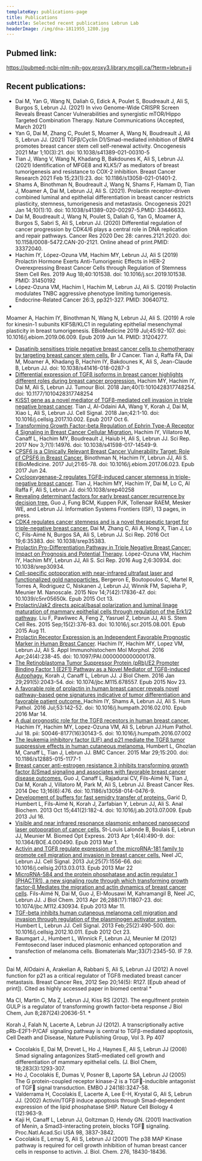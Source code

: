 ```yaml
---
templateKey: publications-page
title: Publications
subtitle: Selected recent publications Lebrun Lab
headerImage: /img/dna-1811955_1280.jpg
---
```

## Pubmed link:

https://pubmed-ncbi-nlm-nih-gov.proxy3.library.mcgill.ca/?term=lebrun+jj

## Recent publications:

* Dai M, Yan G, Wang N, Daliah G, Edick A, Poulet S, Boudreault J, Ali S, Burgos S, Lebrun JJ. (2021) In vivo Genome-Wide CRISPR Screen Reveals Breast Cancer Vulnerabilities and synergistic mTOR/Hippo Targeted Combination Therapy. Nature Communications (Accepted, March 2021)
* Yan G, Dai M, Zhang C, Poulet S, Moamer A, Wang N, Boudreault J, Ali S, Lebrun JJ. (2021) TGFβ/Cyclin D1/Smad-mediated inhibition of BMP4 promotes breast cancer stem cell self-renewal activity. Oncogenesis 2021 Mar 1;10(3):21. doi: 10.1038/s41389-021-00310-5
* Tian J, Wang V, Wang N, Khadang B, Bakdounes K, Ali S, Lebrun JJ. (2021) Identification of MFGE8 and KLK5/7 as mediators of breast tumorigenesis and resistance to COX-2 inhibition. Breast Cancer Research 2021 Feb 15;23(1):23. doi: 10.1186/s13058-021-01401-2.
* Shams A, Binothman N, Boudreault J, Wang N, Shams F, Hamam D, Tian J, Moamer A, Dai M, Lebrun JJ, Ali S. (2021). Prolactin receptor-driven combined luminal and epithelial differentiation in breast cancer restricts plasticity, stemness, tumorigenesis and metastasis. Oncogenesis 2021 Jan 14;10(1):10. doi: 10.1038/s41389-020-00297-5.PMID: 33446633.
* Dai M, Boudreault J, Wang N, Poulet S, Daliah G, Yan G, Moamer A, Burgos S, Sabri S, Ali S, Lebrun JJ. (2020) Differential regulation of cancer progression by CDK4/6 plays a central role in DNA replication and repair pathways. Cancer Res 2020 Dec 28: canres.2121.2020. doi: 10.1158/0008-5472.CAN-20-2121. Online ahead of print.PMID: 33372040.
* Hachim IY, López-Ozuna VM, Hachim MY, Lebrun JJ, Ali S (2019) Prolactin Hormone Exerts Anti-Tumorigenic Effects in HER-2 Overexpressing Breast Cancer Cells through Regulation of Stemness Stem Cell Res. 2019 Aug 18;40:101538.
  doi: 10.1016/j.scr.2019.101538. PMID: 31450192
* López-Ozuna VM, Hachim I, Hachim M, Lebrun JJ, Ali S. (2019) Prolactin modulates TNBC aggressive phenotype limiting tumorigenesis. Endocrine-Related Cancer 26:3, pp321-327. PMID: 30640712.
* 
  
  Moamer A, Hachim IY, Binothman N,  Wang N, Lebrun JJ, Ali S. (2019) A role for kinesin-1 subunits KIF5B/KLC1 in regulating epithelial mesenchymal plasticity in breast tumorigenesis. EBioMedicine 2019 Jul;45:92-107. doi: 10.1016/j.ebiom.2019.06.009. 
  Epub 2019 Jun 14. PMID: 31204277.
  
* [Dasatinib sensitises triple negative breast cancer cells to chemotherapy by targeting breast cancer stem cells.](https://www.ncbi.nlm.nih.gov/pubmed/30482914) Br J Cancer. Tian J, Raffa FA, Dai M, Moamer A, Khadang B, Hachim IY, Bakdounes K, Ali S, Jean-Claude B, Lebrun JJ. doi: 10.1038/s41416-018-0287-3
* [Differential expression of TGFβ isoforms in breast cancer highlights different roles during breast cancer progression.](https://www.ncbi.nlm.nih.gov/pubmed/29320969) Hachim MY, Hachim IY, Dai M, Ali S, Lebrun JJ. Tumour Biol. 2018 Jan;40(1):1010428317748254. doi: 10.1177/1010428317748254
* [KiSS1 gene as a novel mediator of TGFβ-mediated cell invasion in triple negative breast cancer](https://www.ncbi.nlm.nih.gov/pubmed/?term=KiSS1+gene+as+a+novel+mediator+of+TGF%CE%B2-mediated+cell+invasion+in+triple+negative+breast+cancer.).
  Tian J, Al-Odaini AA, Wang Y, Korah J, Dai M, Xiao L, Ali S, Lebrun JJ.
  Cell Signal. 2018 Jan;42:1-10. doi: 10.1016/j.cellsig.2017.10.002. Epub 2017 Oct 6.
* [Transforming Growth Factor-beta Regulation of Ephrin Type-A Receptor 4 Signaling in Breast Cancer Cellular Migration.](https://www.nature.com/articles/s41598-017-14549-9) Hachim IY, Villatoro M, Canaff L, Hachim MY, Boudreault J, Haiub H, Ali S, Lebrun JJ. Sci Rep. 2017 Nov 3;7(1):14976. doi: 10.1038/s41598-017-14549-9.
* [CPSF6 is a Clinically Relevant Breast Cancer Vulnerability Target: Role of CPSF6 in Breast Cancer.](https://www.ncbi.nlm.nih.gov/pubmed/28673861) Binothman N, Hachim IY, Lebrun JJ, Ali S. EBioMedicine. 2017 Jul;21:65-78. doi: 10.1016/j.ebiom.2017.06.023. Epub 2017 Jun 24.
* [Cyclooxygenase-2 regulates TGFβ-induced cancer stemness in triple-negative breast cancer](https://www.nature.com/articles/srep40258). Tian J, Hachim MY, Hachim IY, Dai M, Lo C, Al Raffa F, Ali S, Lebrun JJ. doi:10.1038/srep40258 
* [Revealing determinant factors for early breast cancer recurrence by decision tree.](https://link.springer.com/article/10.1007/s10796-017-9764-0) Guo J, Fung BCM, Kuppen PJK, Tollenaar RAEM, Mesker WE, and Lebrun JJ. Information Systems Frontiers (ISF), 13 pages, in press. 
* [CDK4 regulates cancer stemness and is a novel therapeutic target for triple-negative breast cancer.](https://www.nature.com/articles/srep35383) Dai M, Zhang C, Ali A, Hong X, Tian J, Lo C, Fils-Aimé N, Burgos SA, Ali S, Lebrun JJ.
  Sci Rep. 2016 Oct 19;6:35383. doi: 10.1038/srep35383.
* [Prolactin Pro-Differentiation Pathway in Triple Negative Breast Cancer: Impact on Prognosis and Potential Therapy](https://www.nature.com/articles/srep30934). López-Ozuna VM, Hachim IY, Hachim MY, Lebrun JJ, Ali S. Sci Rep. 2016 Aug 2;6:30934. doi: 10.1038/srep30934.
* [Cell-specific optoporation with near-infrared ultrafast laser and functionalized gold nanoparticles.](https://www.ncbi.nlm.nih.gov/pubmed/26459958) Bergeron E, Boutopoulos C, Martel R, Torres A, Rodriguez C, Niskanen J, Lebrun JJ, Winnik FM, Sapieha P, Meunier M. Nanoscale. 2015 Nov 14;7(42):17836-47. doi: 10.1039/c5nr05650k. Epub 2015 Oct 13.
* [Prolactin/Jak2 directs apical/basal polarization and luminal linage maturation of mammary epithelial cells through regulation of the Erk1/2 pathway](https://www.ncbi.nlm.nih.gov/pubmed/26318719). Liu F, Pawliwec A, Feng Z, Yasruel Z, Lebrun JJ, Ali S. Stem Cell Res. 2015 Sep;15(2):376-83. doi: 10.1016/j.scr.2015.08.001. Epub 2015 Aug 11.
* [Prolactin Receptor Expression is an Independent Favorable Prognostic Marker in Human Breast Cancer](https://www.ncbi.nlm.nih.gov/pubmed/26317306). Hachim IY, Hachim MY, Lopez VM, Lebrun JJ, Ali S. Appl Immunohistochem Mol Morphol. 2016 Apr;24(4):238-45. doi: 10.1097/PAI.0000000000000178.
* [The Retinoblastoma Tumor Suppressor Protein (pRb)/E2 Promoter Binding Factor 1 (E2F1) Pathway as a Novel Mediator of TGFβ-induced Autophagy.](https://www.ncbi.nlm.nih.gov/pubmed/26598524) Korah J, Canaff L, Lebrun JJ. J Biol Chem. 2016 Jan 29;291(5):2043-54. doi: 10.1074/jbc.M115.678557. Epub 2015 Nov 23.
* [A favorable role of prolactin in human breast cancer reveals novel pathway-based gene signatures indicative of tumor differentiation and favorable patient outcome. ](https://www.ncbi.nlm.nih.gov/pubmed/26980025)Hachim IY, Shams A, Lebrun JJ, Ali S. Hum Pathol. 2016 Jul;53:142-52. doi: 10.1016/j.humpath.2016.02.010. Epub 2016 Mar 14.
* [A dual prognostic role for the TGFβ receptors in human breast cancer.](https://www.ncbi.nlm.nih.gov/pubmed/27445263) Hachim IY, Hachim MY, Lopez-Ozuna VM, Ali S, Lebrun JJ.Hum Pathol. Jul 18. pii: S0046-8177(16)30143-5.  doi: 10.1016/j.humpath.2016.07.002
* [The leukemia inhibitory factor (LIF) and p21 mediate the TGFβ tumor suppressive effects in human cutaneous melanoma.](https://www.ncbi.nlm.nih.gov/pubmed/25885043) Humbert L, Ghozlan M, Canaff L, Tian J, Lebrun JJ. BMC Cancer. 2015 Mar 29;15:200. doi: 10.1186/s12885-015-1177-1
* [Breast cancer anti-estrogen resistance 3 inhibits transforming growth factor β/Smad signaling and associates with favorable breast cancer disease outcomes.](https://www.ncbi.nlm.nih.gov/pubmed/25499443) Guo J, Canaff L, Rajadurai CV, Fils-Aimé N, Tian J, Dai M, Korah J, Villatoro M, Park M, Ali S, Lebrun JJ. Breast Cancer Res. 2014 Dec 13;16(6):476. doi: 10.1186/s13058-014-0476-9.
* [Development of buffers for fast semidry transfer of proteins. ](https://www.ncbi.nlm.nih.gov/pubmed/23872007)Garić D, Humbert L, Fils-Aimé N, Korah J, Zarfabian Y, Lebrun JJ, Ali S. Anal Biochem. 2013 Oct 15;441(2):182-4. doi: 10.1016/j.ab.2013.07.009. Epub 2013 Jul 16.
* [Visible and near infrared resonance plasmonic enhanced nanosecond laser optoporation of cancer cells.](https://www.ncbi.nlm.nih.gov/pubmed/23577284) St-Louis Lalonde B, Boulais E, Lebrun JJ, Meunier M. Biomed Opt Express. 2013 Apr 1;4(4):490-9. doi: 10.1364/BOE.4.000490. Epub 2013 Mar 1.
* [Activin and TGFβ regulate expression of the microRNA-181 family to promote cell migration and invasion in breast cancer cells.](https://www.ncbi.nlm.nih.gov/pubmed/23524334) Neel JC, Lebrun JJ. Cell Signal. 2013 Jul;25(7):1556-66. doi: 10.1016/j.cellsig.2013.03.013. Epub 2013 Mar 22
* [MicroRNA-584 and the protein phosphatase and actin regulator 1 (PHACTR1), a new signaling route through which transforming growth factor-β Mediates the migration and actin dynamics of breast cancer cells](https://www.ncbi.nlm.nih.gov/pubmed/23479725). Fils-Aimé N, Dai M, Guo J, El-Mousawi M, Kahramangil B, Neel JC, Lebrun JJ. J Biol Chem. 2013 Apr 26;288(17):11807-23. doi: 10.1074/jbc.M112.430934. Epub 2013 Mar 11.
* [TGF-beta inhibits human cutaneous melanoma cell migration and invasion through regulation of the plasminogen activator system.](https://www.ncbi.nlm.nih.gov/pubmed/23085456) Humbert L, Lebrun JJ. Cell Signal. 2013 Feb;25(2):490-500. doi: 10.1016/j.cellsig.2012.10.011. Epub 2012 Oct 23.
* Baumgart J., Humbert L, Winnick F, Lebrun JJ, Meunier M (2012) Femtosecond laser induced plasmonic enhanced optoporation and transfection of melanoma cells. Biomaterials Mar;33(7):2345-50. IF 7.9.
* 
  
  Dai M, AlOdaini A, Arakelian A, Rabbani S, Ali S, Lebrun JJ (2012) A novel function for p21 as a critical regulator of TGFß mediated breast cancer metastasis. Breast Cancer Res, 2012 Sep 20;14(5): R127. \[Epub ahead of print]). Cited as highly accessed paper in biomed central
* 
  
  Ma CI, Martin C, Ma Z, Lebrun JJ, Kiss RS (2012). The engulfment protein GULP is a regulator of transforming growth factor-beta response J Biol Chem, Jun 8;287(24):20636-51.
* 
  
  Korah J, Falah N, Lacerte A, Lebrun JJ (2012). A transcriptionally active pRb-E2F1-P/CAF signaling pathway is central to TGFβ-mediated apoptosis, Cell Death and Disease, Nature Publishing Group, Vol 3. Pp 407
* Cocolakis E, Dai M, Drevet L, Ho J, Haynes E, Ali S, Lebrun JJ (2008) Smad signaling antagonizes Stat5-mediated cell growth and differentiation of mammary epithelial cells. (J. Biol Chem, 18;283(3):1293-307.
* Ho J, Cocolakis E, Dumas V, Posner B, Laporte SA, Lebrun JJ (2005) The G protein-coupled receptor kinase-2 is a TGF-inducible antagonist of TGF signal transduction. EMBO J 24(18):3247-58.
* Valderrama H, Cocolakis E, Lacerte A, Lee E-H, Krystal G, Ali S, Lebrun JJ. (2002) Activin/TGFβ induce apoptosis through Smad-dependent expression of the lipid phosphatase SHIP. Nature Cell Biology 4 (12):963-9.
* Kaji H, Canaff L, Lebrun JJ, Goltzman D, Hendy GN. (2001) Inactivation of Menin, a Smad3-interacting protein, blocks TGF signaling. Proc.Natl.Acad.Sci USA 98, 3837-3842.
* Cocolakis E, Lemay S, Ali S, Lebrun JJ (2001) The p38 MAP Kinase pathway is required for cell growth inhibition of human breast cancer cells in response to activin. J. Biol. Chem. 276, 18430-18436.
